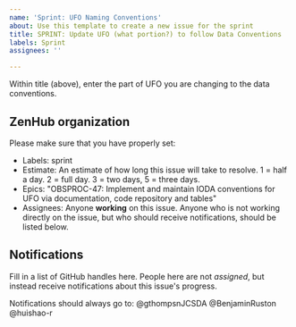 ```yaml
---
name: 'Sprint: UFO Naming Conventions'
about: Use this template to create a new issue for the sprint
title: SPRINT: Update UFO (what portion?) to follow Data Conventions
labels: Sprint
assignees: ''

---
```


Within title (above), enter the part of UFO you are changing to the data conventions.

## ZenHub organization

Please make sure that you have properly set:
- Labels: sprint
- Estimate: An estimate of how long this issue will take to resolve. 1 = half a day. 2 = full day. 3 = two days, 5 = three days.
- Epics: "OBSPROC-47: Implement and maintain IODA conventions for UFO via documentation, code repository and tables" 
- Assignees: Anyone **working** on this issue. Anyone who is not working directly on the issue, but
  who should receive notifications, should be listed below.

## Notifications

Fill in a list of GitHub handles here. People here are not *assigned*, but instead receive notifications
about this issue's progress.

Notifications should always go to: @gthompsnJCSDA @BenjaminRuston @huishao-r
